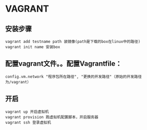 # VAGRANT
## 安装步骤
	vagrant add testname path 装镜像(path是下载的box在linux中的路径)
	vagrant init name 安装box
## 配置vagrant文件。。配置Vagrantfile：
	config.vm.network "程序包所在路径", "更换的开发路径"（原始的开发路径为/vagrant）
## 开启
	vagrant up 开启虚拟机
	vagrant provision 跑虚拟机配置脚本，开启服务器
	vagrant ssh 登录虚拟机
